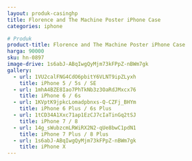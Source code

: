 ```yaml
---
layout: produk-casinghp
title: Florence and The Machine Poster iPhone Case
categories: iphone

# Produk
product-title: Florence and The Machine Poster iPhone Case
harga: 90000
sku: hn-0897
image-drive: 1s6abJ-ABqIwgQyMjm73kFPpZ-nBWm7gk
gallery:
  - url: 1VU2calFNG4CdO6pbitY6VLNT9ipZLyxh
    title: iPhone 5 / 5s / SE
  - url: 1mhA4BZE8Iao7PhTkNb3z3OaRdJMxcx76
    title: iPhone 6 / 6s
  - url: 1KVptK9jpkcLomadpbnxs-Q-CZFj_BHYm
    title: iPhone 6 Plus / 6s Plus
  - url: 1tCD34A1Xxc71ap1EzCJ7cIaTinGq2tSJ
    title: iPhone 7 / 8
  - url: 14g_sWubzcmLRWiRX2N2-qUe8bwC1pdN1
    title: iPhone 7 Plus / 8 Plus
  - url: 1s6abJ-ABqIwgQyMjm73kFPpZ-nBWm7gk
    title: iPhone X
---
```

